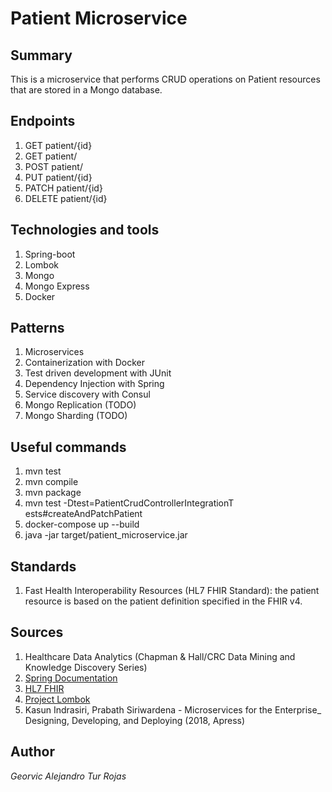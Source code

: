 # Patient Microservice

## Summary

This is a microservice that performs CRUD operations on Patient resources that are stored in a Mongo database.

## Endpoints

1. GET patient/{id}
2. GET patient/
3. POST patient/
4. PUT patient/{id}
5. PATCH patient/{id}
6. DELETE patient/{id}

## Technologies and tools

1. Spring-boot
2. Lombok
3. Mongo
4. Mongo Express
5. Docker

## Patterns

1. Microservices
2. Containerization with Docker
3. Test driven development with JUnit
4. Dependency Injection with Spring
5. Service discovery with Consul
6. Mongo Replication (TODO)
7. Mongo Sharding (TODO)

## Useful commands

1. mvn test
2. mvn compile
3. mvn package
4. mvn test -Dtest=PatientCrudControllerIntegrationT
ests#createAndPatchPatient
5. docker-compose up --build
6. java -jar target/patient_microservice.jar

## Standards

1. Fast Health Interoperability Resources (HL7 FHIR Standard): the patient resource is based on the patient definition specified in the FHIR v4.

## Sources

1. Healthcare Data Analytics (Chapman & Hall/CRC Data Mining and Knowledge Discovery Series)
2. [Spring Documentation](https://docs.spring.io)
3. [HL7 FHIR](https://www.hl7.org/fhir/)
4. [Project Lombok](https://projectlombok.org/)
5. Kasun Indrasiri, Prabath Siriwardena - Microservices for the Enterprise_ Designing, Developing, and Deploying (2018, Apress)

## Author

*Georvic Alejandro Tur Rojas*
